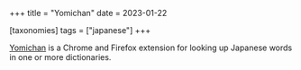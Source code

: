 +++
title = "Yomichan"
date = 2023-01-22

[taxonomies]
tags = ["japanese"]
+++

[Yomichan](https://foosoft.net/projects/yomichan/) is a Chrome and Firefox extension for looking up Japanese words in one or more dictionaries.
